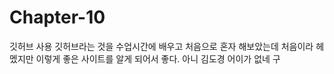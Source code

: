 # Chapter-10
깃허브 사용
깃허브라는 것을 수업시간에 배우고 처음으로 혼자 해보았는데 처음이라 헤멨지만 이렇게 좋은 사이트를 알게 되어서 좋다.
아니 김도경 어이가 없네 구
